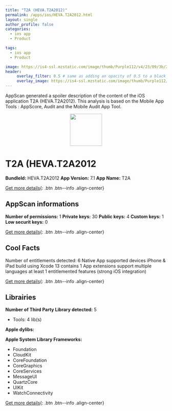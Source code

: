 ```yaml
---
title: "T2A (HEVA.T2A2012)"
permalink: /apps/ios/HEVA.T2A2012.html
layout: single
author_profile: false
categories: 
  - ios app 
  - Product 

tags: 
  - ios app 
  - Product 

image: https://is4-ssl.mzstatic.com/image/thumb/Purple112/v4/23/09/3b/23093b21-1196-97b1-6c20-e5222b24dc1d/AppIcon2020-1x_U007emarketing-0-7-0-85-220.png/512x512bb.jpg
header: 
     overlay_filter: 0.5 # same as adding an opacity of 0.5 to a black background
     overlay_image: https://is4-ssl.mzstatic.com/image/thumb/Purple112/v4/23/09/3b/23093b21-1196-97b1-6c20-e5222b24dc1d/AppIcon2020-1x_U007emarketing-0-7-0-85-220.png/512x512bb.jpg
---
```

AppScan generated a spoiler description of the content of the iOS application T2A (HEVA.T2A2012). This analysis is based on the Mobile App Tools : AppScore, Audit and the Mobile Audit App Tool.

  
  
<div style="text-align: center;"><img src="https://is4-ssl.mzstatic.com/image/thumb/Purple112/v4/23/09/3b/23093b21-1196-97b1-6c20-e5222b24dc1d/AppIcon2020-1x_U007emarketing-0-7-0-85-220.png/512x512bb.jpg" width="100" height="100"></div>  
  
# T2A (HEVA.T2A2012

**BundleId:** HEVA.T2A2012
**App Version:** 7.1
**App Name:** T2A


[Get more details](/pricing.html){: .btn .btn--info .align-center}  
  
## AppScan informations 

**Number of permissions:** 1
**Private keys:** 30
**Public keys:** 4
**Custom keys:** 1
**Low securit keys:** 0
  
[Get more details](/pricing.html){: .btn .btn--info .align-center}

## Cool Facts

Number of entitlements detected: 6
Native App
supported devices iPhone & iPad
build using Xcode 13
contains 1 App extensions
support multiple languages
at least 1 entitlemented features (strong iOS integration)
  
[Get more details](/pricing.html){: .btn .btn--info .align-center}

## Librairies 
**Number of Third Party Library detected:** 5
- Tools: 4 lib(s)

**Apple dylibs:**


**Apple System Library Frameworks:**
- Foundation
- CloudKit
- CoreFoundation
- CoreGraphics
- CoreServices
- MessageUI
- QuartzCore
- UIKit
- WatchConnectivity


  
[Get more details](/pricing.html){: .btn .btn--info .align-center}

